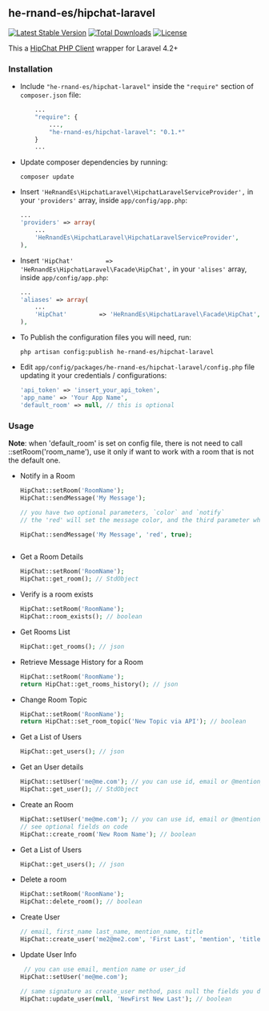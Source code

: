 ## he-rnand-es/hipchat-laravel

[![Latest Stable Version](https://poser.pugx.org/he-rnand-es/hipchat-laravel/version.svg)](https://packagist.org/packages/he-rnand-es/hipchat-laravel)
[![Total Downloads](https://poser.pugx.org/he-rnand-es/hipchat-laravel/downloads.svg)](https://packagist.org/packages/he-rnand-es/hipchat-laravel)
[![License](https://poser.pugx.org/he-rnand-es/hipchat-laravel/license.svg)](https://packagist.org/packages/he-rnand-es/hipchat-laravel)



This a [HipChat PHP Client](https://github.com/hipchat/hipchat-php) wrapper for Laravel 4.2+


### Installation

- Include `"he-rnand-es/hipchat-laravel"` inside the `"require"` section of `composer.json` file:

    ```php
        ...
        "require": {
            ...,
            "he-rnand-es/hipchat-laravel": "0.1.*"
        }
        ...
    
    ```

- Update composer dependencies by running:

    
    ```
    composer update
    ```

- Insert `'HeRnandEs\HipchatLaravel\HipchatLaravelServiceProvider',` in your `'providers'` array, inside `app/config/app.php`:

    ```php
    ...
    'providers' => array(
        ...
        'HeRnandEs\HipchatLaravel\HipchatLaravelServiceProvider',
    ),
    ```
    
    
- Insert `'HipChat'         => 'HeRnandEs\HipchatLaravel\Facade\HipChat',` in your `'alises'` array, inside `app/config/app.php`:

    ```php
    ...
    'aliases' => array(
        ...
        'HipChat'         => 'HeRnandEs\HipchatLaravel\Facade\HipChat',
    ),
    ```
    
    
- To Publish the configuration files you will need, run:

    ```
    php artisan config:publish he-rnand-es/hipchat-laravel
    ```

- Edit `app/config/packages/he-rnand-es/hipchat-laravel/config.php` file updating it your credentials / configurations:

    ```php
    'api_token' => 'insert_your_api_token',
    'app_name' => 'Your App Name',
    'default_room' => null, // this is optional
    
    ```
    
    


### Usage

**Note**: when 'default_room' is set on config file, there is not need to call ::setRoom('room_name'), use it only if want to work with a room that is not the default one.

- Notify in a Room

    ```php
    HipChat::setRoom('RoomName');
    HipChat::sendMessage('My Message');
    
    // you have two optional parameters, `color` and `notify`
    // the 'red' will set the message color, and the third parameter when `true` notify all users on the room
    
    HipChat::sendMessage('My Message', 'red', true);
    
    
    
    ```
    
- Get a Room Details

    ```php
    HipChat::setRoom('RoomName');
    HipChat::get_room(); // StdObject
    ```
    
- Verify is a room exists

    ```php
    HipChat::setRoom('RoomName');
    HipChat::room_exists(); // boolean
    ```
    
    
- Get Rooms List

    ```php
    HipChat::get_rooms(); // json
    ```
    
    
- Retrieve Message History for a Room

    ```php
    HipChat::setRoom('RoomName');
    return HipChat::get_rooms_history(); // json
    ```
    
    
- Change Room Topic

    ```php
    HipChat::setRoom('RoomName');
    return HipChat::set_room_topic('New Topic via API'); // boolean
    ```
    
    
- Get a List of Users

    ```php
    HipChat::get_users(); // json
    ```
    
- Get an User details

    ```php
    HipChat::setUser('me@me.com'); // you can use id, email or @mention_name
    HipChat::get_user(); // StdObject
    ```
    
- Create an Room

    ```php
    HipChat::setUser('me@me.com'); // you can use id, email or @mention_name
    // see optional fields on code
    HipChat::create_room('New Room Name'); // boolean
    ```
    
- Get a List of Users

    ```php
    HipChat::get_users(); // json
    ```
    

- Delete a room

    ```php
    HipChat::setRoom('RoomName');
    HipChat::delete_room(); // boolean
    ```

- Create User

    ```php
    // email, first_name last_name, mention_name, title
    HipChat::create_user('me2@me2.com', 'First Last', 'mention', 'title'); // boolean
    ```
    
- Update User Info

    ```php 
     // you can use email, mention name or user_id
    HipChat::setUser('me@me.com');
    
    // same signature as create_user method, pass null the fields you dont want to update
    HipChat::update_user(null, 'NewFirst New Last'); // boolean
    
    ```


    